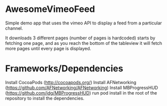 AwesomeVimeoFeed
================

Simple demo app that uses the vimeo API to display a feed from a particular channel.

It downloads 3 different pages (number of pages is hardcoded) starts by fetching one page, and as you reach the bottom of the tableview it will fetch more pages until every page is displayed.

Frameworks/Dependencies
================

Install CocoaPods (http://cocoapods.org/)
Install AFNetworking (https://github.com/AFNetworking/AFNetworking)
Install MBProgressHUD (https://github.com/jdg/MBProgressHUD)
run pod install in the root of the repository to install the dependencies.
